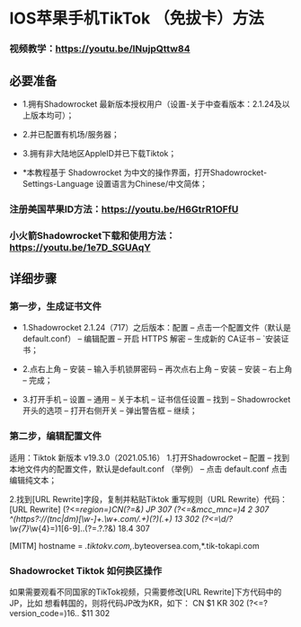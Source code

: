 # IOS苹果手机TikTok （免拔卡）方法
### 视频教学：https://youtu.be/INujpQttw84
## 必要准备
- 1.拥有Shadowrocket 最新版本授权用户（设置-关于中查看版本：2.1.24及以上版本均可）；
- 2.并已配置有机场/服务器；
- 3.拥有非大陆地区AppleID并已下载Tiktok；

- *本教程基于 Shadowrocket 为中文的操作界面，打开Shadowrocket-Settings-Language 设置语言为Chinese/中文简体；

### 注册美国苹果ID方法：https://youtu.be/H6GtrR1OFfU
### 小火箭Shadowrocket下载和使用方法：https://youtu.be/1e7D_SGUAqY

## 详细步骤
### 第一步，生成证书文件
- 1.Shadowrocket 2.1.24（717）之后版本：配置 – 点击一个配置文件（默认是default.conf） – 编辑配置 – 开启 HTTPS 解密 – 生成新的 CA证书 – `安装证书；

- 2.点右上角 – 安装 – 输入手机锁屏密码 – 再次点右上角 – 安装 – 安装 – 右上角 – 完成；

- 3.打开手机 – 设置 – 通用 – 关于本机 – 证书信任设置 – 找到 – Shadowrocket开头的选项 – 打开右侧开关 – 弹出警告框 – 继续；

 ### 第二步，编辑配置文件
 适用：Tiktok 新版本 v19.3.0（2021.05.16）
1.打开Shadowrocket – 配置 – 找到本地文件内的配置文件，默认是default.conf （举例） – 点击 default.conf 点击编辑纯文本；

2.找到[URL Rewrite]字段，复制并粘贴Tiktok 重写规则（URL Rewrite）代码：
    [URL Rewrite]
(?<=_region=)CN(?=&) JP 307
(?<=&mcc_mnc=)4 2 307
^(https?:\/\/(tnc|dm)[\w-]+\.\w+\.com\/.+)(\?)(.+) $1$3 302
(?<=\d\/\?\w{7}_\w{4}=)1[6-9]..(?=.?.?&) 18.4 307

[MITM]
hostname = *.tiktokv.com,*.byteoversea.com,*.tik-tokapi.com

### Shadowrocket Tiktok 如何换区操作
如果需要观看不同国家的TikTok视频，只需要修改[URL Rewrite]下方代码中的JP，比如
想看韩国的，则将代码JP改为KR，如下：
    CN $1 KR 302
    (?<=\?version_code=)16.. $11 302
